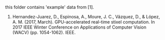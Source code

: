 this folder contains 'example' data from [1].
1. Hernandez-Juarez, D., Espinosa, A., Moure, J. C., Vázquez, D., & López, A. M. (2017, March). GPU-accelerated real-time stixel computation. In 2017 IEEE Winter Conference on Applications of Computer Vision (WACV) (pp. 1054-1062). IEEE.